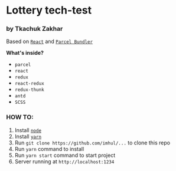 # Lottery tech-test

### by Tkachuk Zakhar

Based on [`React`](https://reactjs.org/) and [`Parcel Bundler`](https://parceljs.org)

**What's inside?**

* `parcel`
* `react`
* `redux`
* `react-redux`
* `redux-thunk`
* `antd`
* `SCSS`

### HOW TO:

1. Install [`node`](https://nodejs.org/)
2. Install [`yarn`](https://yarnpkg.com/ru/docs/install)
3. Run `git clone https://github.com/imhul/...` to clone this repo
4. Run `yarn` command to install
5. Run `yarn start` command to start project
6. Server running at `http://localhost:1234`

